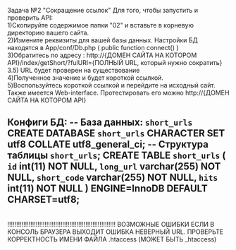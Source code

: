 Задача №2 "Сокращение ссылок"
Для того, чтобы запустить и проверить API:
<br>
1)Скопируйте содержимое папки "02" и вставьте в корневую директорию вашего сайта.
<br>
2)Измените реквизиты для вашей базы данных. Настройки БД находятся в App/conf/Db.php (  public function connect() )
<br>
3)Обратитесь по адресу : http://{ДОМЕН САЙТА НА КОТОРОМ API}/index/getShort/?fulURl={ПОЛНЫЙ URL, который нужно сократить}
<br>
3.5) URL будет проверен на существование
<br>
4)Полученное значение и будет короткой ссылкой.
<br>
5)Воспользуйтесь короткой ссылкой и перейдите на исходный сайт.
<br>
Также имеется Web-interface. Протестировать его можно http://{ДОМЕН САЙТА НА КОТОРОМ API}

Конфиги БД:
-- База данных: `short_urls`
CREATE DATABASE `short_urls` CHARACTER SET utf8 COLLATE utf8_general_ci;
-- Структура таблицы `short_urls`;
CREATE TABLE `short_urls` (
  `id` int(11) NOT NULL,
  `long_url` varchar(255) NOT NULL,
  `short_code` varchar(255) NOT NULL,
  `hits` int(11) NOT NULL
) ENGINE=InnoDB DEFAULT CHARSET=utf8;
--
<br>
!!!!!!!!!!!!!!!!!!!!!!!!!!!!!!!!!!!!!!!!!!!!!!!!!!!!!!!!!!!!! ВОЗМОЖНЫЕ ОШИБКИ
 ЕСЛИ В КОНСОЛЬ БРАУЗЕРА ВЫХОДИТ ОШИБКА НЕВЕРНЫЙ URL. ПРОВЕРЬТЕ КОРРЕКТНОСТЬ ИМЕНИ ФАЙЛА .htaccess (МОЖЕТ БЫТЬ _htaccess)
